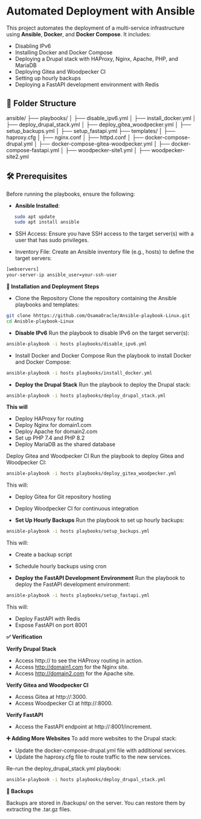#  Automated Deployment with Ansible

This project automates the deployment of a multi-service infrastructure using **Ansible**, **Docker**, and **Docker Compose**. It includes:

- Disabling IPv6
- Installing Docker and Docker Compose
- Deploying a Drupal stack with HAProxy, Nginx, Apache, PHP, and MariaDB
- Deploying Gitea and Woodpecker CI
- Setting up hourly backups
- Deploying a FastAPI development environment with Redis

## 📂 Folder Structure

ansible/
├── playbooks/
│ ├── disable_ipv6.yml
│ ├── install_docker.yml
│ ├── deploy_drupal_stack.yml
│ ├── deploy_gitea_woodpecker.yml
│ ├── setup_backups.yml
│ ├── setup_fastapi.yml
├── templates/
│ ├── haproxy.cfg
│ ├── nginx.conf
│ ├── httpd.conf
│ ├── docker-compose-drupal.yml
│ ├── docker-compose-gitea-woodpecker.yml
│ ├── docker-compose-fastapi.yml
│ ├── woodpecker-site1.yml
│ ├── woodpecker-site2.yml


## 🛠️ Prerequisites

Before running the playbooks, ensure the following:

-  **Ansible Installed**:
```bash
   sudo apt update
   sudo apt install ansible
```

- SSH Access: Ensure you have SSH access to the target server(s) with a user that has sudo privileges.

- Inventory File: Create an Ansible inventory file (e.g., hosts) to define the target servers:

```bash
[webservers]
your-server-ip ansible_user=your-ssh-user
```
**🚀 Installation and Deployment Steps**

- Clone the Repository
	Clone the repository containing the Ansible playbooks and templates:

```bash
git clone hhttps://github.com/OsamaOracle/Ansible-playbook-Linux.git
cd Anisble-playbook-Linux
```
- **Disable IPv6**
Run the playbook to disable IPv6 on the target server(s):

```bash
ansible-playbook -i hosts playbooks/disable_ipv6.yml
```
-  Install Docker and Docker Compose
Run the playbook to install Docker and Docker Compose:

```bash
ansible-playbook -i hosts playbooks/install_docker.yml
```

- **Deploy the Drupal Stack**
Run the playbook to deploy the Drupal stack:

```bash
ansible-playbook -i hosts playbooks/deploy_drupal_stack.yml
```

**This will**

- Deploy HAProxy for routing
- Deploy Nginx for domain1.com
- Deploy Apache for domain2.com
- Set up PHP 7.4 and PHP 8.2
- Deploy MariaDB as the shared database


Deploy Gitea and Woodpecker CI
Run the playbook to deploy Gitea and Woodpecker CI:

```bash
ansible-playbook -i hosts playbooks/deploy_gitea_woodpecker.yml
```


This will:
- Deploy Gitea for Git repository hosting
- Deploy Woodpecker CI for continuous integration

- **Set Up Hourly Backups**
Run the playbook to set up hourly backups:

```bash
ansible-playbook -i hosts playbooks/setup_backups.yml
```

This will:

- Create a backup script
- Schedule hourly backups using cron

- **Deploy the FastAPI Development Environment**
Run the playbook to deploy the FastAPI development environment:

```bash
ansible-playbook -i hosts playbooks/setup_fastapi.yml
```

This will:

- Deploy FastAPI with Redis
- Expose FastAPI on port 8001

**✅ Verification**

**Verify Drupal Stack**
- Access http://<your-server-ip> to see the HAProxy routing in action.
- Access http://domain1.com for the Nginx site.
- Access http://domain2.com for the Apache site.

**Verify Gitea and Woodpecker CI**
- Access Gitea at http://<your-server-ip>:3000.
- Access Woodpecker CI at http://<your-server-ip>:8000.

**Verify FastAPI**
- Access the FastAPI endpoint at http://<your-server-ip>:8001/increment.

**➕ Adding More Websites**
To add more websites to the Drupal stack:

- Update the docker-compose-drupal.yml file with additional services.
- Update the haproxy.cfg file to route traffic to the new services.

Re-run the deploy_drupal_stack.yml playbook:

```bash
ansible-playbook -i hosts playbooks/deploy_drupal_stack.yml
```
**💾 Backups**

Backups are stored in /backups/ on the server. You can restore them by extracting the .tar.gz files.
